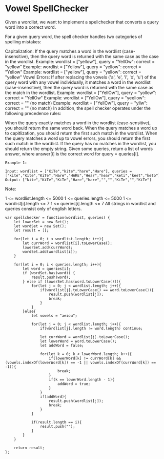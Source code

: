 # Vowel SpellChecker

Given a wordlist, we want to implement a spellchecker that converts a query word into a correct word.

For a given query word, the spell checker handles two categories of spelling mistakes:

Capitalization: If the query matches a word in the wordlist (case-insensitive), then the query word is returned with the same case as the case in the wordlist.
Example: wordlist = ["yellow"], query = "YellOw": correct = "yellow"
Example: wordlist = ["Yellow"], query = "yellow": correct = "Yellow"
Example: wordlist = ["yellow"], query = "yellow": correct = "yellow"
Vowel Errors: If after replacing the vowels ('a', 'e', 'i', 'o', 'u') of the query word with any vowel individually, it matches a word in the wordlist (case-insensitive), then the query word is returned with the same case as the match in the wordlist.
Example: wordlist = ["YellOw"], query = "yollow": correct = "YellOw"
Example: wordlist = ["YellOw"], query = "yeellow": correct = "" (no match)
Example: wordlist = ["YellOw"], query = "yllw": correct = "" (no match)
In addition, the spell checker operates under the following precedence rules:

When the query exactly matches a word in the wordlist (case-sensitive), you should return the same word back.
When the query matches a word up to capitlization, you should return the first such match in the wordlist.
When the query matches a word up to vowel errors, you should return the first such match in the wordlist.
If the query has no matches in the wordlist, you should return the empty string.
Given some queries, return a list of words answer, where answer[i] is the correct word for query = queries[i].


```
Example 1:

Input: wordlist = ["KiTe","kite","hare","Hare"], queries = ["kite","Kite","KiTe","Hare","HARE","Hear","hear","keti","keet","keto"]
Output: ["kite","KiTe","KiTe","Hare","hare","","","KiTe","","KiTe"]
 ```

Note:

1 <= wordlist.length <= 5000
1 <= queries.length <= 5000
1 <= wordlist[i].length <= 7
1 <= queries[i].length <= 7
All strings in wordlist and queries consist only of english letters.

```
var spellchecker = function(wordlist, queries) {
    let lowerSet = new Set();
    let wordSet = new Set();
    let result = [];

    for(let i = 0; i < wordlist.length; i++){
        let currWord = wordlist[i].toLowerCase();
        lowerSet.add(currWord);
        wordSet.add(wordlist[i]);
    }

    for(let i = 0; i < queries.length; i++){
        let word = queries[i];
        if (wordSet.has(word)) {
            result.push(word);
        } else if (lowerSet.has(word.toLowerCase())){
            for(let j = 0; j < wordlist.length; j++){
                if(wordlist[j].toLowerCase() == word.toLowerCase()){
                    result.push(wordlist[j]);
                    break;
                }
            }
        }else{
            let vowels = "aeiou";

            for(let j = 0; j < wordlist.length; j++){
                if(wordlist[j].length != word.length) continue;

                let currWord = wordlist[j].toLowerCase();
                let lowerWord = word.toLowerCase();
                let addWord = false;

                for(let k = 0; k < lowerWord.length; k++){
                    if(lowerWord[k] != currWord[k] && (vowels.indexOf(lowerWord[k]) == -1 || vowels.indexOf(currWord[k]) == -1)){
                        break;
                    }
                    if(k == lowerWord.length - 1){
                        addWord = true;
                    }
                }
                if(addWord){
                    result.push(wordlist[j]);
                    break;
                }
            }

            if(result.length == i){
                result.push("");
            }
        }
    }

    return result;
};
```
